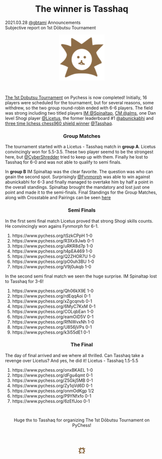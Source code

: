 <h1 align="center">The winner is Tasshaq</h1>

<div class="meta-headline">
    <div class= "meta">
        <span class="text">2021.03.28</span>
        <span class="text"><a href="/@/gbtami">@gbtami</a></span>
        <span class="text">Announcements</span>
    </div>
    <div class= "headline">
    Subjective report on 1st Dōbutsu Tournament
    </div>
</div>

<p align="center">
  <img src="https://github.com/gbtami/pychess-variants/blob/master/static/icons/Dobutsu.svg" width="150" height="150">
</p>
<br>

[The 1st Dobutsu Tournament](https://lichess.org/team/dobutsu-tournament-pychess) on Pychess is now completed! 
Initially, 16 players were scheduled for the tournament, but for several reasons, some withdrew, so the two group round-robin ended with 6-6 players. The field was strong including two titled players [IM @Spinaltap](https://www.pychess.org/@/Spinaltap), [CM @alms](https://www.pychess.org/@/alms), one Dan level Shogi player [@Licetus](https://www.pychess.org/@/Licetus), the former leaderboard #1 [@abunickabhi](https://www.pychess.org/@/abunickabhi) and [three time lichess chess960 shield winner](https://lichess.org/tournament/shields/chess960) [@Tasshaq](https://www.pychess.org/@/Tasshaq).

<h3 align="center">Group Matches</h3>

The tournament started with a Licetus - Tasshaq match in **group A**. Licetus convincingly won for 5.5-3.5. These two player seemd to be the strongest here, but [@CyberShredder](https://www.pychess.org/@/CyberShredder) tried to keep up with them. Finally he lost to Tasshaq for 6-0 and was not able to qualify to semi finals.

In **group B** IM Spinaltap was the clear favorite. The question was who can geain the second spot. Surprisingly [@Fynmorph](https://www.pychess.org/@/Fynmorph) was able to win against abunickabhi for 6-3 and finally managed to overtake him by half a point in the overall standings. Spinaltap brought the mandatory and lost just one point and made it to the semi-finals. Final Standings for the Group Matches, along with Crosstable and Pairings can be seen [here](https://docs.google.com/spreadsheets/d/1Z-4waGc1YPTPdujpjtqD9Zntcdw5dBKVBQfJDfw_8Fw/edit#gid=1870125762)

<h3 align="center">Semi Finals</h3>

In the first semi final match Licetus proved that strong Shogi skills counts. He convincingly won agains Fynmorph for 6-1.


<ol>

<li>    https://www.pychess.org/tSzkCPpH 1-0 </li>
<li>    https://www.pychess.org/R3Xx9Jwb 0-1 </li>
<li>    https://www.pychess.org/uRKR8d7p 1-0 </li>
<li>    https://www.pychess.org/t4pEA469 1-0 </li>
<li>    https://www.pychess.org/Q2ZHOR7U 1-0 </li>
<li>    https://www.pychess.org/pO0uh3BU 1-0 </li>
<li>    https://www.pychess.org/V9j0ukqb 1-0 </li>

</ol>

In the second semi final match we seen the huge surprise. IM Spinaltap lost to Tasshaq for 3-6!

<ol>

 <li> https://www.pychess.org/Qh06kX9E 1-0 </li>
 <li> https://www.pychess.org/rdEqqAoi 0-1 </li>
 <li> https://www.pychess.org/xZgcqnvb 0-1 </li>
 <li> https://www.pychess.org/6MyC7KxM 0-1 </li>
 <li> https://www.pychess.org/COLqbEan 1-0 </li>
 <li> https://www.pychess.org/eamOiD5V 0-1 </li>
 <li> https://www.pychess.org/RfNWvxNh 1-0 </li>
 <li> https://www.pychess.org/U856jVPs 0-1 </li>
 <li> https://www.pychess.org/k3i55dE1 0-1 </li>

</ol>

<h3 align="center">The Final</h3>

The day of final arrived and we where all thrilled. Can Tasshaq take a revenge over Licetus? And yes, he did it! Licetus - Tasshaq 1.5-5.5

<ol>

<li>    https://www.pychess.org/onxBKAEL 1-0 </li>
<li>    https://www.pychess.org/dFgu4qmt 0-1 </li>
<li>    https://www.pychess.org/Z5Gkj5MB 0-1 </li>
<li>    https://www.pychess.org/Zy1qVd6D 0-1 </li>
<li>    https://www.pychess.org/onmOdKgp 1/2 </li>
<li>    https://www.pychess.org/P9YNfxfo 0-1 </li>
<li>    https://www.pychess.org/6zEfIJoo 0-1 </li>

</ol>

<br>

<p align="center"> Huge thx to Tasshaq for organizing The 1st Dōbutsu Tournament on PyChess!</p> <br> <br> 

<p align="center">

  <img src="https://github.com/gbtami/pychess-variants/blob/master/static/icons/Dobutsu.svg" width="25" height="25">
</p>
